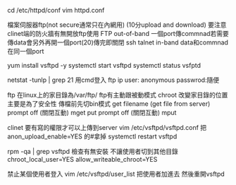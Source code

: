 cd /etc/httpd/conf
vim httpd.conf 


檔案伺服器ftp(not secure通常只在內網用) (10分upload and download)
要注意clinet端的防火牆有無開放ftp使用
FTP out-of-band 一個port傳commnad若需要傳data會另外再開一個port(20)傳完即關閉
ssh talnet in-band data和commnad 在同一個port

yum install vsftpd -y
systemctl start vsftpd
systemctl status vsfptd

netstat -tunlp | grep 21
用cmd登入
ftp ip
user: anonymous
passwrod:隨便

ftp 在linux上的家目錄為/var/ftp/
ftp有主動跟被動模式
chroot 改變家目錄的位置 主要是為了安全性
傳檔前先切bin模式
get filename (get file from server)
prompt off (關閉互動)
mget
put
prompt off (關閉互動)
mput


clinet 要有寫的權限才可以上傳到server
vim /etc/vsftpd/vsftpd.conf
把anon_upload_enable=YES 的#拿掉
systemctl restart vsftpd

rpm -qa | grep vsftpd 檢查有無安裝
不讓使用者切到其他目錄
chroot_local_user=YES
allow_writeable_chroot=YES

禁止某個使用者登入
vim /etc/vsftpd/user_list 
把使用者加進去
然後重開vsftpd